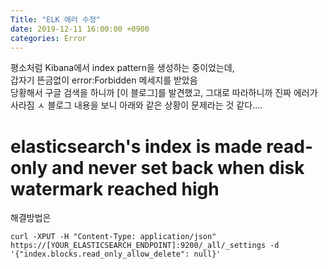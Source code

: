 ```yaml
---
Title: "ELK 에러 수정"
date: 2019-12-11 16:00:00 +0900
categories: Error
---
```

평소처럼 Kibana에서 index pattern을 생성하는 중이었는데,  
갑자기 뜬금없이 error:Forbidden 메세지를 받았음  
당황해서 구글 검색을 하니까
[이 블로그]를 발견했고, 그대로 따라하니까 진짜 에러가 사라짐  ㅅ
블로그 내용을 보니 아래와 같은 상황이 문제라는 것 같다....  
# elasticsearch's index is made read-only and never set back when disk watermark reached high  
해결방법은 
```
curl -XPUT -H "Content-Type: application/json" https://[YOUR_ELASTICSEARCH_ENDPOINT]:9200/_all/_settings -d '{"index.blocks.read_only_allow_delete": null}'
```
